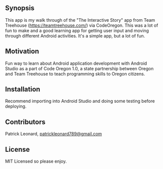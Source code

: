 ## Synopsis

This app is my walk through of the "The Interactive Story" app from Team Treehouse (https://teamtreehouse.com/) via CodeOregon. This was a lot of fun to make and a good learning app for getting user input and moving through different Android activities. It's a simple app, but a lot of fun.

## Motivation

Fun way to learn about Android application development with Android Studio as a part of Code Oregon 1.0, a state partnership between Oregon and Team Treehouse to teach programming skills to Oregon citizens.

## Installation

Recommend importing into Android Studio and doing some testing before deploying.

## Contributors

Patrick Leonard, patrickleonard789@gmail.com

## License

MIT Licensed so please enjoy.